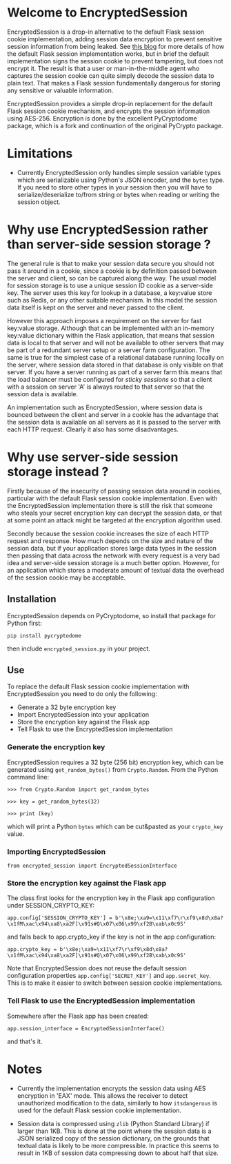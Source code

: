 # Welcome to EncryptedSession

EncryptedSession is a drop-in alternative to the default Flask session cookie implementation, adding session data encryption to prevent sensitive session information from being leaked. See [this blog](https://blog.miguelgrinberg.com/post/how-secure-is-the-flask-user-session) for more details of how the default Flask session implementation works, but in brief the default implementation signs the session cookie to prevent tampering, but does not encrypt it. The result is that a user or man-in-the-middle agent who captures the session cookie can quite simply decode the session data to plain text. That makes a Flask session fundamentally dangerous for storing any sensitive or valuable information.

EncryptedSession provides a simple drop-in replacement for the default Flask session cookie mechanism, and encrypts the session information using AES-256. Encryption is done by the excellent PyCryptodome package, which is a fork and continuation of the original PyCrypto package.

# Limitations

* Currently EncryptedSession only handles simple session variable types which are serializable using Python's JSON encoder, and the `bytes` type. If you need to store other types in your session then you will have to serialize/deserialize to/from string or bytes when reading or writing the session object.

# Why use EncryptedSession rather than server-side session storage ?

The general rule is that to make your session data secure you should not pass it around in a cookie, since a cookie is by definition passed between the server and client, so can be captured along the way. The usual model for session storage is to use a unique session ID cookie as a server-side key. The server uses this key for lookup in a database, a key:value store such as Redis, or any other suitable mechanism. In this model the session data itself is kept on the server and never passed to the client.

However this approach imposes a requirement on the server for fast key:value storage. Although that can be implemented with an in-memory key:value dictionary within the Flask application, that means that session data is local to that server and will not be available to other servers that may be part of a redundant server setup or a server farm configuration. The same is true for the simplest case of a relational database running locally on the server, where session data stored in that database is only visible on that server. If you have a server running as part of a server farm this means that the load balancer must be configured for _sticky sessions_ so that a client with a session on server 'A' is always routed to that server so that the session data is available.

An implementation such as EncryptedSession, where session data is bounced between the client and server in a cookie has the advantage that the session data is available on all servers as it is passed to the server with each HTTP request. Clearly it also has some disadvantages.

# Why use server-side session storage instead ?

Firstly because of the insecurity of passing session data around in cookies, particular with the default Flask session cookie implementation. Even with the EncryptedSession implementation there is still the risk that someone who steals your secret encryption key can decrypt the session data, or that at some point an attack might be targeted at the encryption algorithm used.

Secondly because the session cookie increases the size of each HTTP request and response. How much depends on the size and nature of the session data, but if your application stores large data types in the session then passing that data across the network with every request is a very bad idea and server-side session storage is a much better option. However, for an application which stores a moderate amount of textual data the overhead of the session cookie may be acceptable.

## Installation

EncryptedSession depends on PyCryptodome, so install that package for Python first:

`pip install pycryptodome`

then include `encrypted_session.py` in your project.

## Use

To replace the default Flask session cookie implementation with EncryptedSession you need to do only the following:

* Generate a 32 byte encryption key
* Import EncryptedSession into your application
* Store the encryption key against the Flask app
* Tell Flask to use the EncryptedSession implementation

### Generate the encryption key

EncryptedSession requires a 32 byte (256 bit) encryption key, which can be generated using `get_random_bytes()` from `Crypto.Random`. From the Python command line:

`>>> from Crypto.Random import get_random_bytes`

`>>> key = get_random_bytes(32)`

`>>> print (key)`

which will print a Python `bytes` which can be cut&pasted as your `crypto_key` value.

### Importing EncryptedSession 

`from encrypted_session import EncryptedSessionInterface`

### Store the encryption key against the Flask app

The class first looks for the encryption key in the Flask app configuration under SESSION_CRYPTO_KEY:

`app.config['SESSION_CRYPTO_KEY'] = b'\x8e;\xa9=\x11\xf7\r\xf9\x8d\x8a?\x1fM\xac\x94\xa8\xa2F]\x91s#Q\x07\x06\x99\xf2B\xab\x0c9S'`

and falls back to app.crypto_key if the key is not in the app configuration:

`app.crypto_key = b'\x8e;\xa9=\x11\xf7\r\xf9\x8d\x8a?\x1fM\xac\x94\xa8\xa2F]\x91s#Q\x07\x06\x99\xf2B\xab\x0c9S'`

Note that EncryptedSession does not reuse the default session configuration properties `app.config['SECRET_KEY']` and `app.secret_key`. This is to make it easier to switch between session cookie implementations.

### Tell Flask to use the EncryptedSession implementation

Somewhere after the Flask app has been created:

`app.session_interface = EncryptedSessionInterface()`

and that's it.

# Notes

* Currently the implementation encrypts the session data using AES encryption in 'EAX' mode. This allows the receiver to detect unauthorized modification to the data, similarly to how `itsdangerous` is used for the default Flask session cookie implementation.

* Session data is compressed using `zlib` (Python Standard Library) if larger than 1KB. This is done at the point where the session data is a JSON serialized copy of the session dictionary, on the grounds that textual data is likely to be more compressible. In practice this seems to result in 1KB of session data compressing down to about half that size.


